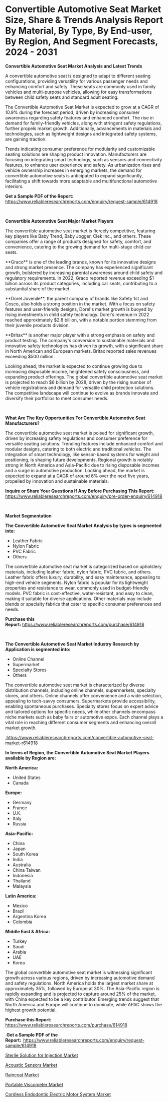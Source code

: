 <p><h1>Convertible Automotive Seat Market Size, Share & Trends Analysis Report By Material, By Type, By End-user, By Region, And Segment Forecasts, 2024 - 2031</h1></p><p><strong>Convertible Automotive Seat Market Analysis and Latest Trends</strong></p>
<p><p>A convertible automotive seat is designed to adapt to different seating configurations, providing versatility for various passenger needs and enhancing comfort and safety. These seats are commonly used in family vehicles and multi-purpose vehicles, allowing for easy transformations between child safety seats and standard adult seating.</p><p>The Convertible Automotive Seat Market is expected to grow at a CAGR of 10.9% during the forecast period, driven by increasing consumer awareness regarding safety features and enhanced comfort. The rise in demand for family-friendly vehicles, along with stringent safety regulations, further propels market growth. Additionally, advancements in materials and technologies, such as lightweight designs and integrated safety systems, are gaining traction. </p><p>Trends indicating consumer preference for modularity and customizable seating solutions are shaping product innovation. Manufacturers are focusing on integrating smart technology, such as sensors and connectivity features, to enhance user experience and safety. As urbanization rises and vehicle ownership increases in emerging markets, the demand for convertible automotive seats is anticipated to expand significantly, facilitating a shift towards more adaptable and multifunctional automotive interiors.</p></p>
<p><strong>Get a Sample PDF of the Report:&nbsp;</strong> <a href="https://www.reliableresearchreports.com/enquiry/request-sample/614918?utm_campaign=33&utm_medium=2&utm_source=Github&utm_content=ia&utm_term=11122024&utm_id=convertible-automotive-seat">https://www.reliableresearchreports.com/enquiry/request-sample/614918</a></p>
<p>&nbsp;</p>
<p><strong>Convertible Automotive Seat Major Market Players</strong></p>
<p><p>The convertible automotive seat market is fiercely competitive, featuring key players like Baby Trend, Baby Jogger, Clek Inc., and others. These companies offer a range of products designed for safety, comfort, and convenience, catering to the growing demand for multi-stage child car seats.</p><p>**Graco** is one of the leading brands, known for its innovative designs and strong market presence. The company has experienced significant growth, bolstered by increasing parental awareness around child safety and regulatory requirements. In 2022, Graco reported revenue exceeding $1 billion across its product categories, including car seats, contributing to a substantial share of the market.</p><p>**Dorel Juvenile**, the parent company of brands like Safety 1st and Cosco, also holds a strong position in the market. With a focus on safety features and user-friendly designs, Dorel's market growth is buoyed by rising investments in child safety technology. Dorel's revenue in 2022 reached approximately $2.8 billion, with a notable portion stemming from their juvenile products division.</p><p>**Britax** is another major player with a strong emphasis on safety and product testing. The company's conversion to sustainable materials and innovative safety technologies has driven its growth, with a significant share in North American and European markets. Britax reported sales revenues exceeding $500 million.</p><p>Looking ahead, the market is expected to continue growing due to increasing disposable income, heightened safety consciousness, and expanding product offerings. The global convertible automotive seat market is projected to reach $6 billion by 2028, driven by the rising number of vehicle registrations and demand for versatile child protection solutions. The competitive landscape will continue to evolve as brands innovate and diversify their portfolios to meet consumer needs.</p></p>
<p>&nbsp;</p>
<p><strong>What Are The Key Opportunities For Convertible Automotive Seat Manufacturers?</strong></p>
<p><p>The convertible automotive seat market is poised for significant growth, driven by increasing safety regulations and consumer preference for versatile seating solutions. Trending features include enhanced comfort and modular designs, catering to both electric and traditional vehicles. The integration of smart technology, like sensor-based systems for weight and positioning, is shaping future developments. Regional growth is notably strong in North America and Asia-Pacific due to rising disposable incomes and a surge in automotive production. Looking ahead, the market is expected to expand at a CAGR of around 6% over the next five years, propelled by innovation and sustainable materials.</p></p>
<p><strong>Inquire or Share Your Questions If Any Before Purchasing This Report:</strong> <a href="https://www.reliableresearchreports.com/enquiry/pre-order-enquiry/614918?utm_campaign=33&utm_medium=2&utm_source=Github&utm_content=ia&utm_term=11122024&utm_id=convertible-automotive-seat">https://www.reliableresearchreports.com/enquiry/pre-order-enquiry/614918</a></p>
<p>&nbsp;</p>
<p><strong>Market Segmentation</strong></p>
<p><strong>The Convertible Automotive Seat Market Analysis by types is segmented into:</strong></p>
<p><ul><li>Leather Fabric</li><li>Nylon Fabric</li><li>PVC Fabric</li><li>Others</li></ul></p>
<p><p>The convertible automotive seat market is categorized based on upholstery materials, including leather fabric, nylon fabric, PVC fabric, and others. Leather fabric offers luxury, durability, and easy maintenance, appealing to high-end vehicle segments. Nylon fabric is popular for its lightweight properties and resistance to wear, commonly used in budget-friendly models. PVC fabric is cost-effective, water-resistant, and easy to clean, making it suitable for diverse applications. Other materials may include blends or specialty fabrics that cater to specific consumer preferences and needs.</p></p>
<p><strong>Purchase this Report:&nbsp;</strong><a href="https://www.reliableresearchreports.com/purchase/614918?utm_campaign=33&utm_medium=2&utm_source=Github&utm_content=ia&utm_term=11122024&utm_id=convertible-automotive-seat">https://www.reliableresearchreports.com/purchase/614918</a></p>
<p>&nbsp;</p>
<p><strong>The Convertible Automotive Seat Market Industry Research by Application is segmented into:</strong></p>
<p><ul><li>Online Channel</li><li>Supermarket</li><li>Specialty Stores</li><li>Others</li></ul></p>
<p><p>The convertible automotive seat market is characterized by diverse distribution channels, including online channels, supermarkets, specialty stores, and others. Online channels offer convenience and a wide selection, appealing to tech-savvy consumers. Supermarkets provide accessibility, enabling spontaneous purchases. Specialty stores focus on expert advice and tailored options for specific needs, while other channels encompass niche markets such as baby fairs or automotive expos. Each channel plays a vital role in reaching different consumer segments and enhancing overall market growth.</p></p>
<p><a href="https://www.reliableresearchreports.com/convertible-automotive-seat-market-r614918?utm_campaign=33&utm_medium=2&utm_source=Github&utm_content=ia&utm_term=11122024&utm_id=convertible-automotive-seat">&nbsp;https://www.reliableresearchreports.com/convertible-automotive-seat-market-r614918</a></p>
<p><strong>In terms of Region, the Convertible Automotive Seat Market Players available by Region are:</strong></p>
<p>
    <p> <strong> North America: </strong>
        <ul>
            <li>United States</li>
            <li>Canada</li>
        </ul>
        </p> 
    <p> <strong> Europe: </strong>
        <ul>
            <li>Germany</li>
            <li>France</li>
            <li>U.K.</li>
            <li>Italy</li>
            <li>Russia</li>
        </ul>
        </p> 
    <p> <strong> Asia-Pacific: </strong>
        <ul>
            <li>China</li>
            <li>Japan</li>
            <li>South Korea</li>
            <li>India</li>
            <li>Australia</li>
            <li>China Taiwan</li>
            <li>Indonesia</li>
            <li>Thailand</li>
            <li>Malaysia</li>
        </ul>
        </p> 
    <p> <strong> Latin America: </strong>
        <ul>
            <li>Mexico</li>
            <li>Brazil</li>
            <li>Argentina Korea</li>
            <li>Colombia</li>
        </ul>
        </p> 
    <p> <strong> Middle East & Africa: </strong>
        <ul>
            <li>Turkey</li>
            <li>Saudi</li>
            <li>Arabia</li>
            <li>UAE</li>
            <li>Korea</li>
        </ul>
    </p>
    </p>
<p><p>The global convertible automotive seat market is witnessing significant growth across various regions, driven by increasing automotive demand and safety regulations. North America holds the largest market share at approximately 35%, followed by Europe at 30%. The Asia-Pacific region is rapidly expanding and is projected to capture around 25% of the market, with China expected to be a key contributor. Emerging trends suggest that North America and Europe will continue to dominate, while APAC shows the highest growth potential.</p></p>
<p><strong>Purchase this Report: </strong><a href="https://www.reliableresearchreports.com/purchase/614918?utm_campaign=33&utm_medium=2&utm_source=Github&utm_content=ia&utm_term=11122024&utm_id=convertible-automotive-seat">https://www.reliableresearchreports.com/purchase/614918</a></p>
<p>&nbsp;<strong>Get a Sample PDF of the Report:&nbsp;&nbsp;</strong><a href="https://www.reliableresearchreports.com/enquiry/request-sample/614918?utm_campaign=33&utm_medium=2&utm_source=Github&utm_content=ia&utm_term=11122024&utm_id=convertible-automotive-seat">https://www.reliableresearchreports.com/enquiry/request-sample/614918</a></p>
<p><strong></strong></p>
<p><p><a href="https://github.com/soltihoney74575/Market-Research-Report-List-1/blob/main/sterile-solution-for-injection-market.md?utm_campaign=33&utm_medium=2&utm_source=Github&utm_content=ia&utm_term=11122024&utm_id=convertible-automotive-seat">Sterile Solution for Injection Market</a></p><p><a href="https://www.linkedin.com/pulse/acoustic-sensors-market-essentials-key-players-demand-drivers-yfvec?utm_campaign=33&utm_medium=2&utm_source=Github&utm_content=ia&utm_term=11122024&utm_id=convertible-automotive-seat">Acoustic Sensors Market</a></p><p><a href="https://www.linkedin.com/pulse/future-outlook-raincoat-market-2024-2031-consistent-growth-czzgf?utm_campaign=33&utm_medium=2&utm_source=Github&utm_content=ia&utm_term=11122024&utm_id=convertible-automotive-seat">Raincoat Market</a></p><p><a href="https://www.linkedin.com/pulse/p-factrackr-ho6he?utm_campaign=33&utm_medium=2&utm_source=Github&utm_content=ia&utm_term=11122024&utm_id=convertible-automotive-seat">Portable Viscometer Market</a></p><p><a href="https://github.com/gerdabatiskzv9/Market-Research-Report-List-1/blob/main/cordless-endodontic-electric-motor-system-market.md?utm_campaign=33&utm_medium=2&utm_source=Github&utm_content=ia&utm_term=11122024&utm_id=convertible-automotive-seat">Cordless Endodontic Electric Motor System Market</a></p></p>